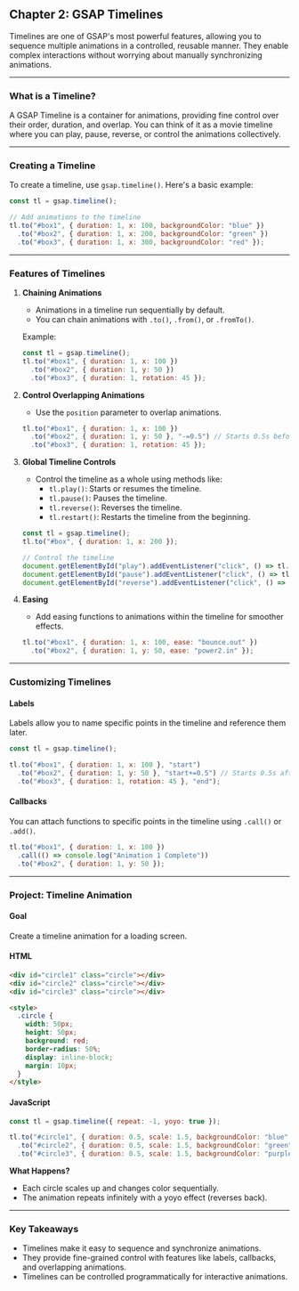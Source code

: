 ## **Chapter 2: GSAP Timelines**

Timelines are one of GSAP's most powerful features, allowing you to sequence multiple animations in a controlled, reusable manner. They enable complex interactions without worrying about manually synchronizing animations.

---

### **What is a Timeline?**
A GSAP Timeline is a container for animations, providing fine control over their order, duration, and overlap. You can think of it as a movie timeline where you can play, pause, reverse, or control the animations collectively.

---

### **Creating a Timeline**
To create a timeline, use `gsap.timeline()`. Here's a basic example:
```javascript
const tl = gsap.timeline();

// Add animations to the timeline
tl.to("#box1", { duration: 1, x: 100, backgroundColor: "blue" })
  .to("#box2", { duration: 1, x: 200, backgroundColor: "green" })
  .to("#box3", { duration: 1, x: 300, backgroundColor: "red" });
```

---

### **Features of Timelines**

1. **Chaining Animations**
   - Animations in a timeline run sequentially by default.
   - You can chain animations with `.to()`, `.from()`, or `.fromTo()`.
   
   Example:
   ```javascript
   const tl = gsap.timeline();
   tl.to("#box1", { duration: 1, x: 100 })
     .to("#box2", { duration: 1, y: 50 })
     .to("#box3", { duration: 1, rotation: 45 });
   ```

2. **Control Overlapping Animations**
   - Use the `position` parameter to overlap animations.
   ```javascript
   tl.to("#box1", { duration: 1, x: 100 })
     .to("#box2", { duration: 1, y: 50 }, "-=0.5") // Starts 0.5s before the previous animation ends
     .to("#box3", { duration: 1, rotation: 45 });
   ```

3. **Global Timeline Controls**
   - Control the timeline as a whole using methods like:
     - `tl.play()`: Starts or resumes the timeline.
     - `tl.pause()`: Pauses the timeline.
     - `tl.reverse()`: Reverses the timeline.
     - `tl.restart()`: Restarts the timeline from the beginning.
   ```javascript
   const tl = gsap.timeline();
   tl.to("#box", { duration: 1, x: 200 });

   // Control the timeline
   document.getElementById("play").addEventListener("click", () => tl.play());
   document.getElementById("pause").addEventListener("click", () => tl.pause());
   document.getElementById("reverse").addEventListener("click", () => tl.reverse());
   ```

4. **Easing**
   - Add easing functions to animations within the timeline for smoother effects.
   ```javascript
   tl.to("#box1", { duration: 1, x: 100, ease: "bounce.out" })
     .to("#box2", { duration: 1, y: 50, ease: "power2.in" });
   ```

---

### **Customizing Timelines**

#### **Labels**
Labels allow you to name specific points in the timeline and reference them later.
```javascript
const tl = gsap.timeline();

tl.to("#box1", { duration: 1, x: 100 }, "start")
  .to("#box2", { duration: 1, y: 50 }, "start+=0.5") // Starts 0.5s after "start"
  .to("#box3", { duration: 1, rotation: 45 }, "end");
```

#### **Callbacks**
You can attach functions to specific points in the timeline using `.call()` or `.add()`.
```javascript
tl.to("#box1", { duration: 1, x: 100 })
  .call(() => console.log("Animation 1 Complete"))
  .to("#box2", { duration: 1, y: 50 });
```

---

### **Project: Timeline Animation**

#### **Goal**
Create a timeline animation for a loading screen.

#### **HTML**
```html
<div id="circle1" class="circle"></div>
<div id="circle2" class="circle"></div>
<div id="circle3" class="circle"></div>

<style>
  .circle {
    width: 50px;
    height: 50px;
    background: red;
    border-radius: 50%;
    display: inline-block;
    margin: 10px;
  }
</style>
```

#### **JavaScript**
```javascript
const tl = gsap.timeline({ repeat: -1, yoyo: true });

tl.to("#circle1", { duration: 0.5, scale: 1.5, backgroundColor: "blue" })
  .to("#circle2", { duration: 0.5, scale: 1.5, backgroundColor: "green" }, "-=0.25")
  .to("#circle3", { duration: 0.5, scale: 1.5, backgroundColor: "purple" }, "-=0.25");
```

**What Happens?**
- Each circle scales up and changes color sequentially.
- The animation repeats infinitely with a yoyo effect (reverses back).

---

### **Key Takeaways**
- Timelines make it easy to sequence and synchronize animations.
- They provide fine-grained control with features like labels, callbacks, and overlapping animations.
- Timelines can be controlled programmatically for interactive animations.